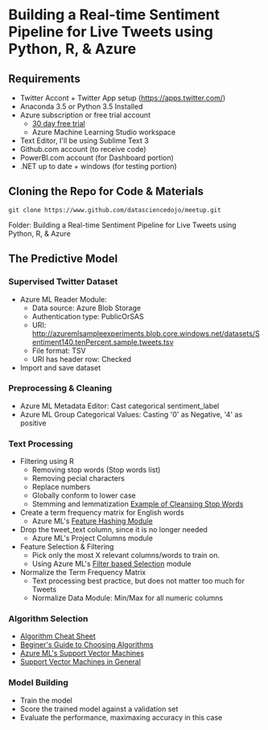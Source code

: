 # Building a Real-time Sentiment Pipeline for Live Tweets using Python, R, & Azure

## Requirements
* Twitter Accont + Twitter App setup (https://apps.twitter.com/)
* Anaconda 3.5 or Python 3.5 Installed
* Azure subscription or free trial account
	* [30 day free trial](https://azure.microsoft.com/en-us/pricing/free-trial/)
	* Azure Machine Learning Studio workspace
* Text Editor, I'll be using Sublime Text 3
* Github.com account (to receive code)
* PowerBI.com account (for Dashboard portion)
* .NET up to date + windows (for testing portion)

## Cloning the Repo for Code & Materials
```
git clone https://www.github.com/datasciencedojo/meetup.git
```
Folder: Building a Real-time Sentiment Pipeline for Live Tweets using Python, R, & Azure

## The Predictive Model

### Supervised Twitter Dataset
* Azure ML Reader Module:
	* Data source: Azure Blob Storage
	* Authentication type: PublicOrSAS
	* URI: http://azuremlsampleexperiments.blob.core.windows.net/datasets/Sentiment140.tenPercent.sample.tweets.tsv
	* File format: TSV
	* URI has header row: Checked
* Import and save dataset

### Preprocessing & Cleaning
* Azure ML Metadata Editor: Cast categorical sentiment_label
* Azure ML Group Categorical Values: Casting '0' as Negative, '4' as positive

### Text Processing
* Filtering using R
	* Removing stop words (Stop words list)
	* Removing pecial characters
	* Replace numbers
	* Globally conform to lower case
	* Stemming and lemmatization
	[Example of Cleansing Stop Words](http://demos.datasciencedojo.com/demo/stopwords/)
* Create a term frequency matrix for English words
	* Azure ML's [Feature Hashing Module](https://msdn.microsoft.com/library/azure/c9a82660-2d9c-411d-8122-4d9e0b3ce92a)
* Drop the tweet_text column, since it is no longer needed
	* Azure ML's Project Columns module
* Feature Selection & Filtering
	* Pick only the most X relevant columns/words to train on. 
	* Using Azure ML's [Filter based Selection](https://msdn.microsoft.com/library/azure/818b356b-045c-412b-aa12-94a1d2dad90f) module
* Normalize the Term Frequency Matrix
	* Text processing best practice, but does not matter too much for Tweets
	* Normalize Data Module: Min/Max for all numeric columns

### Algorithm Selection
* [Algorithm Cheat Sheet](https://azure.microsoft.com/en-us/documentation/articles/machine-learning-algorithm-cheat-sheet/)
* [Beginer's Guide to Choosing Algorithms](https://azure.microsoft.com/en-us/documentation/articles/machine-learning-algorithm-choice/)
* [Azure ML's Support Vector Machines](https://msdn.microsoft.com/en-us/library/azure/dn905835.aspx)
* [Support Vector Machines in General](https://en.wikipedia.org/wiki/Support_vector_machine)

### Model Building
* Train the model
* Score the trained model against a validation set
* Evaluate the performance, maximaxing accuracy in this case